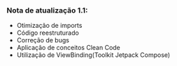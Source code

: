 ### Nota de atualização 1.1:

- Otimização de imports
- Código reestruturado
- Correção de bugs
- Aplicação de conceitos Clean Code
- Utilização de ViewBinding(Toolkit Jetpack Compose)
